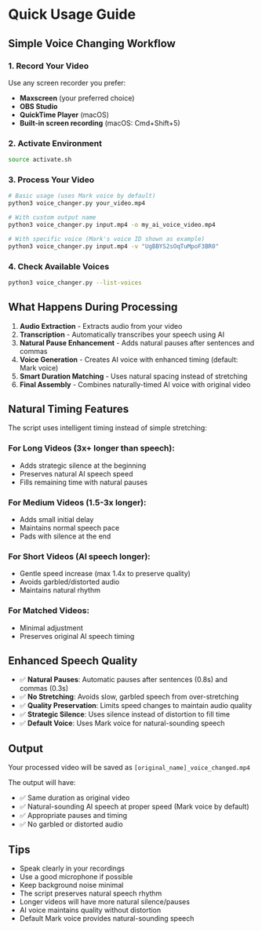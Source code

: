 # Quick Usage Guide

## Simple Voice Changing Workflow

### 1. Record Your Video
Use any screen recorder you prefer:
- **Maxscreen** (your preferred choice)
- **OBS Studio**
- **QuickTime Player** (macOS)
- **Built-in screen recording** (macOS: Cmd+Shift+5)

### 2. Activate Environment
```bash
source activate.sh
```

### 3. Process Your Video
```bash
# Basic usage (uses Mark voice by default)
python3 voice_changer.py your_video.mp4

# With custom output name
python3 voice_changer.py input.mp4 -o my_ai_voice_video.mp4

# With specific voice (Mark's voice ID shown as example)
python3 voice_changer.py input.mp4 -v "UgBBYS2sOqTuMpoF3BR0"
```

### 4. Check Available Voices
```bash
python3 voice_changer.py --list-voices
```

## What Happens During Processing

1. **Audio Extraction** - Extracts audio from your video
2. **Transcription** - Automatically transcribes your speech using AI
3. **Natural Pause Enhancement** - Adds natural pauses after sentences and commas
4. **Voice Generation** - Creates AI voice with enhanced timing (default: Mark voice)
5. **Smart Duration Matching** - Uses natural spacing instead of stretching
6. **Final Assembly** - Combines naturally-timed AI voice with original video

## Natural Timing Features

The script uses intelligent timing instead of simple stretching:

### **For Long Videos (3x+ longer than speech):**
- Adds strategic silence at the beginning
- Preserves natural AI speech speed
- Fills remaining time with natural pauses

### **For Medium Videos (1.5-3x longer):**
- Adds small initial delay
- Maintains normal speech pace
- Pads with silence at the end

### **For Short Videos (AI speech longer):**
- Gentle speed increase (max 1.4x to preserve quality)
- Avoids garbled/distorted audio
- Maintains natural rhythm

### **For Matched Videos:**
- Minimal adjustment
- Preserves original AI speech timing

## Enhanced Speech Quality

- ✅ **Natural Pauses**: Automatic pauses after sentences (0.8s) and commas (0.3s)
- ✅ **No Stretching**: Avoids slow, garbled speech from over-stretching
- ✅ **Quality Preservation**: Limits speed changes to maintain audio quality
- ✅ **Strategic Silence**: Uses silence instead of distortion to fill time
- ✅ **Default Voice**: Uses Mark voice for natural-sounding speech

## Output

Your processed video will be saved as `[original_name]_voice_changed.mp4`

The output will have:
- ✅ Same duration as original video
- ✅ Natural-sounding AI speech at proper speed (Mark voice by default)
- ✅ Appropriate pauses and timing
- ✅ No garbled or distorted audio

## Tips

- Speak clearly in your recordings
- Use a good microphone if possible
- Keep background noise minimal
- The script preserves natural speech rhythm
- Longer videos will have more natural silence/pauses
- AI voice maintains quality without distortion
- Default Mark voice provides natural-sounding speech 